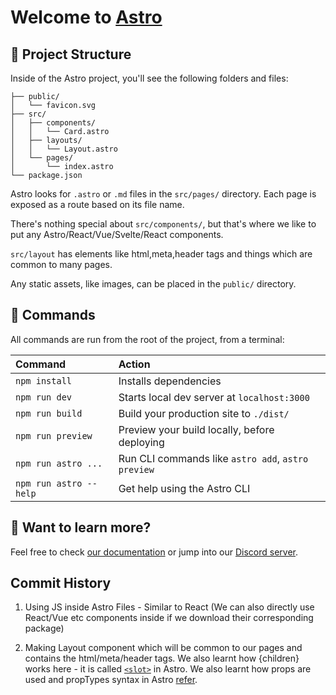 # Welcome to [Astro](https://astro.build)

## 🚀 Project Structure

Inside of the Astro project, you'll see the following folders and files:

```
├── public/
│   └── favicon.svg
├── src/
│   ├── components/
│   │   └── Card.astro
│   ├── layouts/
│   │   └── Layout.astro
│   └── pages/
│       └── index.astro
└── package.json
```

Astro looks for `.astro` or `.md` files in the `src/pages/` directory. Each page is exposed as a route based on its file name.

There's nothing special about `src/components/`, but that's where we like to put any Astro/React/Vue/Svelte/React components.

`src/layout` has elements like html,meta,header tags and things which are common to many pages.

Any static assets, like images, can be placed in the `public/` directory.

## 🧞 Commands

All commands are run from the root of the project, from a terminal:

| Command                | Action                                             |
| :--------------------- | :------------------------------------------------- |
| `npm install`          | Installs dependencies                              |
| `npm run dev`          | Starts local dev server at `localhost:3000`        |
| `npm run build`        | Build your production site to `./dist/`            |
| `npm run preview`      | Preview your build locally, before deploying       |
| `npm run astro ...`    | Run CLI commands like `astro add`, `astro preview` |
| `npm run astro --help` | Get help using the Astro CLI                       |

## 👀 Want to learn more?

Feel free to check [our documentation](https://docs.astro.build) or jump into our [Discord server](https://astro.build/chat).


## Commit History
1. Using JS inside Astro Files - Similar to React (We can also directly use React/Vue etc components inside if we download their corresponding package)

2. Making Layout component which will be common to our pages and contains the html/meta/header tags. We also learnt how {children} works here - it is called [`<slot>`](./src/pages/index.astro#L8) in Astro. We also learnt how props are used and propTypes syntax in Astro [refer](./src/layouts/Layout.astro#L4).